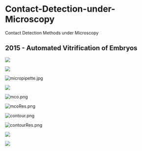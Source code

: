 # Contact-Detection-under-Microscopy

Contact Detection Methods under Microscopy

## 2015 - Automated Vitrification of Embryos

![](img\detectO.png)

![](img\Guassian_Otsu.png)

![micropipette.jpg](img\micropipette.jpg)

![](img\GOres.png)

![mco.png](img\mco.png)

![mcoRes.png](E:\Contact%20Detection\Contact-Detection-under-Microscopy\img\mcoRes.png)

![contour.png](img\contour.png)

![contourRes.png](img\contourRes.png)



![](C:\Users\dell\AppData\Roaming\marktext\images\2023-01-30-16-37-11-image.png)

![](img\2015A.png)
